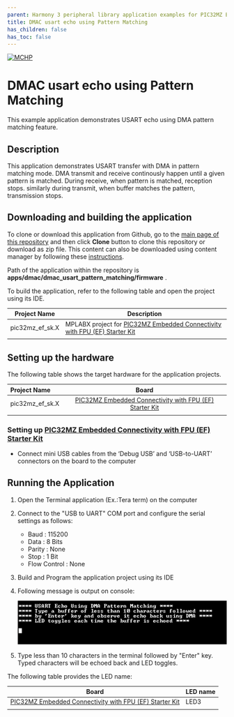 ```yaml
---
parent: Harmony 3 peripheral library application examples for PIC32MZ EF family
title: DMAC usart echo using Pattern Matching
has_children: false
has_toc: false
---
```


[![MCHP](https://www.microchip.com/ResourcePackages/Microchip/assets/dist/images/logo.png)](https://www.microchip.com)

# DMAC usart echo using Pattern Matching

This example application demonstrates USART echo using DMA pattern matching feature.

## Description

This application demonstrates USART transfer with DMA in pattern matching mode. DMA transmit and receive continously happen until a given pattern is matched. During receive, when pattern is matched, reception stops. similarly during transmit, when buffer matches the pattern, transmission stops.

## Downloading and building the application

To clone or download this application from Github, go to the [main page of this repository](https://github.com/Microchip-MPLAB-Harmony/csp_apps_pic32mz_ef) and then click **Clone** button to clone this repository or download as zip file.
This content can also be downloaded using content manager by following these [instructions](https://github.com/Microchip-MPLAB-Harmony/contentmanager/wiki).

Path of the application within the repository is **apps/dmac/dmac_usart_pattern_matching/firmware** .

To build the application, refer to the following table and open the project using its IDE.

| Project Name      | Description                                    |
| ----------------- | ---------------------------------------------- |
| pic32mz_ef_sk.X | MPLABX project for [PIC32MZ Embedded Connectivity with FPU (EF) Starter Kit](https://www.microchip.com/DevelopmentTools/ProductDetails/dm320007) |
|||

## Setting up the hardware

The following table shows the target hardware for the application projects.

| Project Name| Board|
|:---------|:---------:|
| pic32mz_ef_sk.X | [PIC32MZ Embedded Connectivity with FPU (EF) Starter Kit](https://www.microchip.com/DevelopmentTools/ProductDetails/dm320007) |
|||

### Setting up [PIC32MZ Embedded Connectivity with FPU (EF) Starter Kit](https://www.microchip.com/DevelopmentTools/ProductDetails/dm320007)

- Connect mini USB cables from the ‘Debug USB’ and ‘USB-to-UART’ connectors on the board to the computer

## Running the Application

1. Open the Terminal application (Ex.:Tera term) on the computer
2. Connect to the "USB to UART" COM port and configure the serial settings as follows:
    - Baud : 115200
    - Data : 8 Bits
    - Parity : None
    - Stop : 1 Bit
    - Flow Control : None
3. Build and Program the application project using its IDE
4. Following message is output on console:

   ![output](images/output_dmac_usart_echo_pattern_matching.png)

5. Type less than 10 characters in the terminal followed by "Enter" key. Typed characters will be echoed back and LED toggles.

The following table provides the LED name:

| Board | LED name |
| ----- | -------- |
| [PIC32MZ Embedded Connectivity with FPU (EF) Starter Kit](https://www.microchip.com/DevelopmentTools/ProductDetails/dm320007) | LED3|
|||